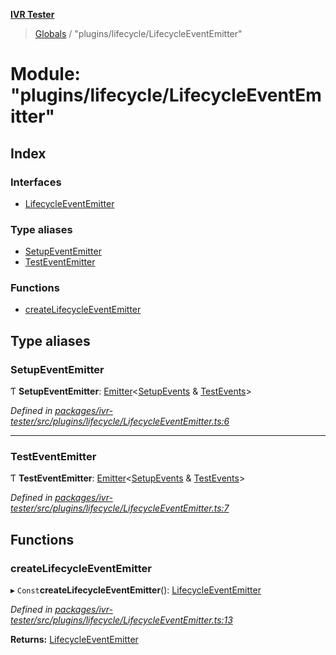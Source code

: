 **[IVR Tester](../README.md)**

> [Globals](../README.md) / "plugins/lifecycle/LifecycleEventEmitter"

# Module: "plugins/lifecycle/LifecycleEventEmitter"

## Index

### Interfaces

* [LifecycleEventEmitter](../interfaces/_plugins_lifecycle_lifecycleeventemitter_.lifecycleeventemitter.md)

### Type aliases

* [SetupEventEmitter](_plugins_lifecycle_lifecycleeventemitter_.md#setupeventemitter)
* [TestEventEmitter](_plugins_lifecycle_lifecycleeventemitter_.md#testeventemitter)

### Functions

* [createLifecycleEventEmitter](_plugins_lifecycle_lifecycleeventemitter_.md#createlifecycleeventemitter)

## Type aliases

### SetupEventEmitter

Ƭ  **SetupEventEmitter**: [Emitter](../interfaces/_plugins_emitter_.emitter.md)\<[SetupEvents](_plugins_lifecycle_setupevents_.md#setupevents) & [TestEvents](_plugins_lifecycle_testevents_.md#testevents)>

*Defined in [packages/ivr-tester/src/plugins/lifecycle/LifecycleEventEmitter.ts:6](https://github.com/SketchingDev/ivr-tester/blob/aac0a71/packages/ivr-tester/src/plugins/lifecycle/LifecycleEventEmitter.ts#L6)*

___

### TestEventEmitter

Ƭ  **TestEventEmitter**: [Emitter](../interfaces/_plugins_emitter_.emitter.md)\<[SetupEvents](_plugins_lifecycle_setupevents_.md#setupevents) & [TestEvents](_plugins_lifecycle_testevents_.md#testevents)>

*Defined in [packages/ivr-tester/src/plugins/lifecycle/LifecycleEventEmitter.ts:7](https://github.com/SketchingDev/ivr-tester/blob/aac0a71/packages/ivr-tester/src/plugins/lifecycle/LifecycleEventEmitter.ts#L7)*

## Functions

### createLifecycleEventEmitter

▸ `Const`**createLifecycleEventEmitter**(): [LifecycleEventEmitter](../interfaces/_plugins_lifecycle_lifecycleeventemitter_.lifecycleeventemitter.md)

*Defined in [packages/ivr-tester/src/plugins/lifecycle/LifecycleEventEmitter.ts:13](https://github.com/SketchingDev/ivr-tester/blob/aac0a71/packages/ivr-tester/src/plugins/lifecycle/LifecycleEventEmitter.ts#L13)*

**Returns:** [LifecycleEventEmitter](../interfaces/_plugins_lifecycle_lifecycleeventemitter_.lifecycleeventemitter.md)
